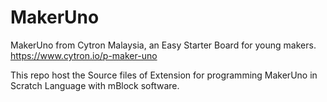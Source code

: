 # MakerUno
MakerUno from Cytron Malaysia, an Easy Starter Board for young makers. https://www.cytron.io/p-maker-uno

This repo host the Source files of Extension for programming MakerUno in Scratch Language with mBlock software. 
